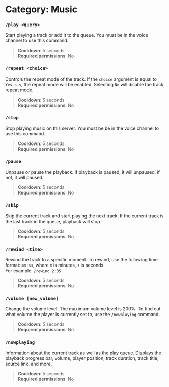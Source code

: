 # Category: **Music**
### `/play <query>`
Start playing a track or add it to the queue. You must be in the voice channel to use this command.

> **Cooldown**: 5 seconds  
> **Required permissions**: No

### `/repeat <choice>`
Controls the repeat mode of the track. If the `choice` argument is equal to `Yes-s-s`, the repeat mode will be enabled. Selecting `No` will disable the track repeat mode.

> **Cooldown**: 5 seconds  
> **Required permissions**: No

### `/stop`
Stop playing music on this server. You must be be in the voice channel to use this command.

> **Cooldown**: 5 seconds  
> **Required permissions**: No

### `/pause`
Unpause or pause the playback. If playback is paused, it will unpaused, if not, it will paused.

> **Cooldown**: 5 seconds  
> **Required permissions**: No

### `/skip`
Skip the current track and start playing the next track. If the current track is the last track in the queue, playback will stop.

> **Cooldown**: 5 seconds  
> **Required permissions**: No

### `/rewind <time>`
Rewind the track to a specific moment. To rewind, use the following time format: `mm:ss`, where `m` is minutes, `s` is seconds.   
For example: `/rewind 2:35`

> **Cooldown**: 5 seconds  
> **Required permissions**: No

### `/volume [new_volume]`
Change the volume level. The maximum volume level is 200%. To find out what volume the player is currently set to, use the `/nowplaying` command.

> **Cooldown**: 5 seconds  
> **Required permissions**: No

### `/nowplaying`
Information about the current track as well as the play queue. Displays the playback progress bar, volume, player position, track duration, track title, source link, and more.

> **Cooldown**: 5 seconds  
> **Required permissions**: No
